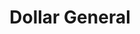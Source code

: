 ---
title: "Dollar General"
url: /new-castle/dollar-general-north-croton-avenue/
shop: Kramladen
---
